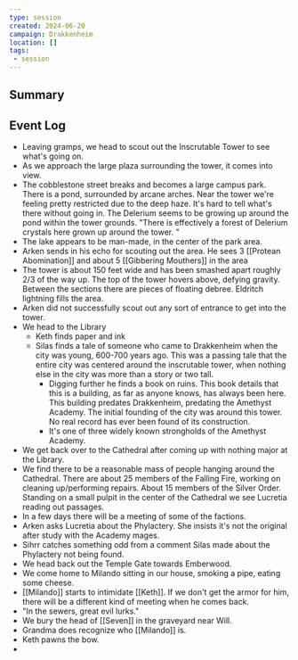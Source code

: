 ```yaml
---
type: session
created: 2024-06-20
campaign: Drakkenheim
location: []
tags:
 - session
---
```



## Summary

## Event Log

- Leaving gramps, we head to scout out the Inscrutable Tower to see what's going on.
- As we approach the large plaza surrounding the tower, it comes into view.
- The cobblestone street breaks and becomes a large campus park. There is a pond, surrounded by arcane arches. Near the tower we're feeling pretty restricted due to the deep haze. It's hard to tell what's there without going in. The Delerium seems to be growing up around the pond within the tower grounds. "There is effectively a forest of Delerium crystals here grown up around the tower. "
- The lake appears to be man-made, in the center of the park area.
- Arken sends in his echo for scouting out the area. He sees 3 [[Protean Abomination]] and about 5 [[Gibbering Mouthers]] in the area
- The tower is about 150 feet wide and has been smashed apart roughly 2/3 of the way up. The top of the tower hovers above, defying gravity. Between the sections there are pieces of floating debree. Eldritch lightning fills the area.
- Arken did not successfully scout out any sort of entrance to get into the tower. 
- We head to the Library
	- Keth finds paper and ink
	- Silas finds a tale of someone who came to Drakkenheim when the city was young, 600-700 years ago. This was a passing tale that the entire city was centered around the inscrutable tower, when nothing else in the city was more than a story or two tall.
		- Digging further he finds a book on ruins. This book details that this is a building, as far as anyone knows, has always been here. This building predates Drakkenheim, predating the Amethyst Academy. The initial founding of the city was around this tower. No real record has ever been found of its construction.
		- It's one of three widely known strongholds of the Amethyst Academy.
- We get back over to the Cathedral after coming up with nothing major at the Library.
- We find there to be a reasonable mass of people hanging around the Cathedral. There are about 25 members of the Falling Fire, working on cleaning up/performing repairs. About 15 members of the Silver Order. Standing on a small pulpit in the center of the Cathedral we see Lucretia reading out passages. 
- In a few days there will be a meeting of some of the factions.
- Arken asks Lucretia about the Phylactery. She insists it's not the original after study with the Academy mages.
- Sihrr catches something odd from a comment Silas made about the Phylactery not being found.
- We head back out the Temple Gate towards Emberwood.
- We come home to Milando sitting in our house, smoking a pipe, eating some cheese.
- [[Milando]] starts to intimidate [[Keth]]. If we don't get the armor for him, there will be a different kind of meeting when he comes back.
- "In the sewers, great evil lurks."
- We bury the head of [[Seven]] in the graveyard near Will.
- Grandma does recognize who [[Milando]] is.
- Keth pawns the bow.
- 

